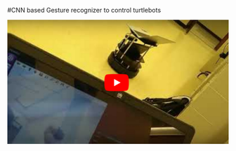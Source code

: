 #CNN based Gesture recognizer to control turtlebots

[![Demo Video](/images/thumbnail/imr_thumbnail.jpg)](https://www.youtube.com/watch?v=NbBRlIAMfpo "Demo Video")
